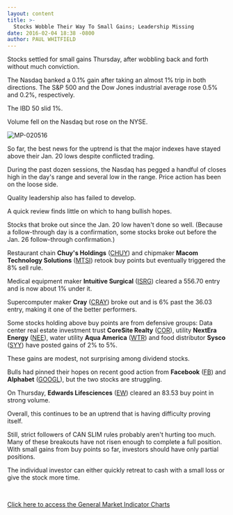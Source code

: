 ```yaml
---
layout: content
title: >-
  Stocks Wobble Their Way To Small Gains; Leadership Missing
date: 2016-02-04 18:38 -0800
author: PAUL WHITFIELD
---
```






Stocks settled for small gains Thursday, after wobbling back and forth without much conviction.


The Nasdaq banked a 0.1% gain after taking an almost 1% trip in both directions. The S&P 500 and the Dow Jones industrial average rose 0.5% and 0.2%, respectively.


The IBD 50 slid 1%.


Volume fell on the Nasdaq but rose on the NYSE.


![MP-020516](https://www.investors.com/wp-content/uploads/2016/02/MP-020516-149x300.jpg)


So far, the best news for the uptrend is that the major indexes have stayed above their Jan. 20 lows despite conflicted trading.


During the past dozen sessions, the Nasdaq has pegged a handful of closes high in the day's range and several low in the range. Price action has been on the loose side.


Quality leadership also has failed to develop.


A quick review finds little on which to hang bullish hopes.


Stocks that broke out since the Jan. 20 low haven't done so well. (Because a follow-through day is a confirmation, some stocks broke out before the Jan. 26 follow-through confirmation.)


Restaurant chain **Chuy's Holdings** ([CHUY](https://research.investors.com/quote.aspx?symbol=CHUY)) and chipmaker **Macom Technology Solutions** ([MTSI](https://research.investors.com/quote.aspx?symbol=MTSI)) retook buy points but eventually triggered the 8% sell rule.


Medical equipment maker **Intuitive Surgical** ([ISRG](https://research.investors.com/quote.aspx?symbol=ISRG)) cleared a 556.70 entry and is now about 1% under it.


Supercomputer maker **Cray** ([CRAY](https://research.investors.com/quote.aspx?symbol=CRAY)) broke out and is 6% past the 36.03 entry, making it one of the better performers.


Some stocks holding above buy points are from defensive groups: Data center real estate investment trust **CoreSite Realty** ([COR](https://research.investors.com/quote.aspx?symbol=COR)), utility **NextEra Energy** ([NEE](https://research.investors.com/quote.aspx?symbol=NEE)), water utility **Aqua America** ([WTR](https://research.investors.com/quote.aspx?symbol=WTR)) and food distributor **Sysco** ([SYY](https://research.investors.com/quote.aspx?symbol=SYY)) have posted gains of 2% to 5%.


These gains are modest, not surprising among dividend stocks.


Bulls had pinned their hopes on recent good action from **Facebook** ([FB](https://research.investors.com/quote.aspx?symbol=FB)) and **Alphabet** ([GOOGL](https://research.investors.com/quote.aspx?symbol=GOOGL)), but the two stocks are struggling.


On Thursday, **Edwards Lifesciences** ([EW](https://research.investors.com/quote.aspx?symbol=EW)) cleared an 83.53 buy point in strong volume.


Overall, this continues to be an uptrend that is having difficulty proving itself.


Still, strict followers of CAN SLIM rules probably aren't hurting too much. Many of these breakouts have not risen enough to complete a full position. With small gains from buy points so far, investors should have only partial positions.


The individual investor can either quickly retreat to cash with a small loss or give the stock more time.


 


[Click here to access the General Market Indicator Charts](https://www.investors.com/wp-content/uploads/2016/02/GMI_020516.pdf)




